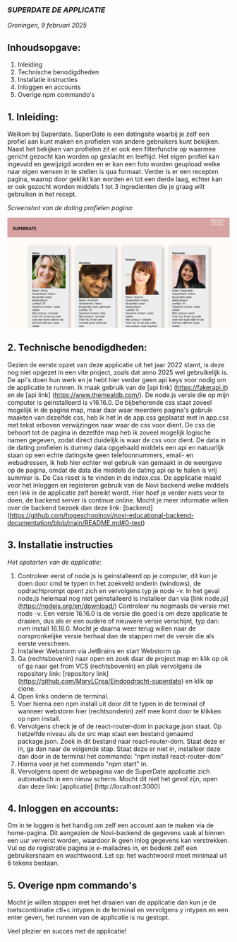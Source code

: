 ### *SUPERDATE DE APPLICATIE* 
*Groningen, 9 februari 2025*

## Inhoudsopgave:
1. Inleiding
2. Technische benodigdheden
3. Installatie instructies
4. Inloggen en accounts
5. Overige npm commando's 

## 1. Inleiding:
Welkom bij Superdate. SuperDate is een datingsite waarbij je zelf een profiel aan kunt maken en profielen van andere gebruikers kunt 
bekijken. Naast het bekijken van profielen zit er ook een filterfunctie op waarmee gericht gezocht kan worden op geslacht en leeftijd. Het eigen profiel 
kan ingevuld en gewijzigd worden en er kan een foto worden geupload welke naar eigen wensen in te stellen is qua formaat. Verder is er een recepten pagina, 
waarop door geklikt kan worden en tot een derde laag, echter kan er ook gezocht worden middels 1 tot 3 ingredienten die je graag wilt gebruiken in het recept. 

*Screenshot van de dating profielen pagina:*

![](src/assets/profiel-pagina.png)

## 2. Technische benodigdheden:
Gezien de eerste opzet van deze applicatie uit het jaar 2022 stamt, is deze nog niet opgezet in een vite project, zoals dat anno 2025 wel gebruikelijk is.
De api's doen hun werk en je hebt hier verder geen api keys voor nodig om de applicatie te runnen. Ik maak gebruik van de [api link] (https://fakerapi.it) en
de [api link] (https://www.themealdb.com/). De node.js versie die op mijn computer is geinstalleerd is v16.16.0.
De bijbehorende css staat zoveel mogelijk in de pagina map, maar daar waar meerdere pagina's gebruik maakten van dezelfde css, 
heb ik het in de app.css geplaatst met in app.css met tekst erboven verwijzingen naar waar de css voor dient. De css die behoort tot de pagina in dezelfde map heb ik
zoveel mogelijk logische namen gegeven, zodat direct duidelijk is waar de css voor dient. De data in de dating profielen is dummy data opgehaald middels een api en natuurlijk 
staan op een echte datingsite geen telefoonnummers, email- en webadressen, ik heb hier echter wel gebruik van gemaakt in de weergave op de pagina, omdat de data die middels
de dating api op te halen is vrij summier is. De Css reset is te vinden in de index.css. De applicatie maakt voor het inloggen en registeren gebruik van de Novi backend welke
middels een link in de applicatie zelf bereikt wordt. Hier hoef je verder niets voor te doen, de backend server is continue online. 
Mocht je meer informatie willen over de backend bezoek dan deze link: [backend] (https://github.com/hogeschoolnovi/novi-educational-backend-documentation/blob/main/README.md#0-test)

## 3. Installatie instructies

*Het opstarten van de applicatie:*

1. Controleer eerst of node.js is geinstalleerd op je computer, dit kun je doen door cmd te typen in het zoekveld onderin (windows), de opdrachtprompt opent zich
   en vervolgens typ je node -v.  In het geval node.js helemaal nog niet geinstalleerd is installeer dan via [link node.js] (https://nodejs.org/en/download/)
   Controleer nu nogmaals de versie met node -v. Een versie 16.16.0 is de versie die goed is om deze applicatie te draaien, dus als er een oudere of nieuwere versie verschijnt, 
   typ dan: nvm install 16.16.0. Mocht je daarna weer terug willen naar de oorspronkelijke versie herhaal dan de stappen met de versie die als eerste verscheen. 
2. Installeer Webstorm via JetBrains en start Webstorm op. 
3. Ga (rechtsbovenin) naar open en zoek daar de project map en klik op ok of ga naar get from VCS (rechtsbovenin) en plak vervolgens de 
   repository link: [repository link] (https://github.com/MaryLCrea/Eindopdracht-superdate) en klik op clone.
4. Open links onderin de terminal.
5. Voer hierna een npm install uit door dit te typen in de terminal of wanneer webstorm hier (rechtsonderin) zelf mee komt door te klikken op npm install.
6. Vervolgens check je of de react-router-dom in package.json staat. Op hetzelfde niveau als de src map staat een bestand genaamd package.json. Zoek in dit bestand naar
  react-router-dom. Staat deze er in, ga dan naar de volgende stap. Staat deze er niet in, installeer deze dan door in de terminal het commando: "npm install react-router-dom"
7. Hierna voer je het commando "npm start" in.
8. Vervolgens opent de webpagina van de SuperDate applicatie zich automatisch in een nieuw scherm. Mocht dit niet het geval zijn, open dan deze link: [applicatie] (http://localhost:3000) 

## 4. Inloggen en accounts:
Om in te loggen is het handig om zelf een account aan te maken via de home-pagina. Dit aangezien de Novi-backend de gegevens vaak al binnen een 
uur ververst worden, waardoor ik geen inlog gegevens kan verstrekken. Vul op de registratie pagina je e-mailadres in, en bedenk zelf een gebruikersnaam
en wachtwoord. Let op: het wachtwoord moet minimaal uit 6 tekens bestaan. 

## 5. Overige npm commando's
Mocht je willen stoppen met het draaien van de applicatie dan kun je de toetscombinatie ctl+c intypen in de terminal en vervolgens y intypen en een enter geven, 
het runnen van de applicatie is nu gestopt. 


Veel plezier en succes met de applicatie!





